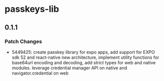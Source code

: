 # passkeys-lib

## 0.1.1

### Patch Changes

- 5449425: create passkey library for expo apps, add support for EXPO sdk 52 and react-native new architecture, implement utility functions for base64url encoding and decoding, add strict types for web and native modules. leverage credential manager API on native and navigator.credential on web
